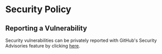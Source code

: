 # Security Policy

## Reporting a Vulnerability

Security vulnerabilities can be privately reported with GitHub's Security Advisories
feature by clicking [here](https://github.com/drakedevel/go-text-template-napi/security/advisories/new).
